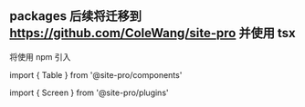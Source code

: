 ## packages 后续将迁移到 https://github.com/ColeWang/site-pro 并使用 tsx

将使用 npm 引入

import { Table } from '@site-pro/components'

import { Screen } from '@site-pro/plugins'
